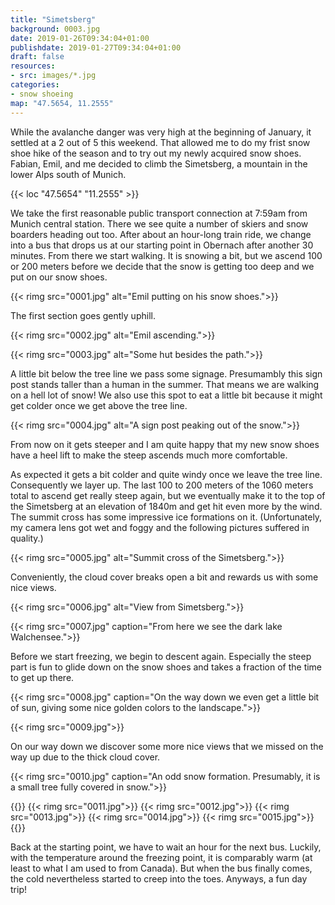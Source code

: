 ```yaml
---
title: "Simetsberg"
background: 0003.jpg
date: 2019-01-26T09:34:04+01:00
publishdate: 2019-01-27T09:34:04+01:00
draft: false
resources:
- src: images/*.jpg
categories:
- snow shoeing
map: "47.5654, 11.2555"
---
```


While the avalanche danger was very high at the beginning of January, it settled
at a 2 out of 5 this weekend. That allowed me to do my frist snow shoe hike of
the season and to try out my newly acquired snow shoes. Fabian, Emil, and me
decided to climb the Simetsberg, a mountain in the lower Alps south of Munich.

{{< loc "47.5654" "11.2555" >}}

We take the first reasonable public transport connection at 7:59am from Munich
central station. There we see quite a number of skiers and snow boarders heading
out too. After about an hour-long train ride, we change into a bus that drops us
at our starting point in Obernach after another 30 minutes. From there we start
walking. It is snowing a bit, but we ascend 100 or 200 meters before we decide
that the snow is getting too deep and we put on our snow shoes.

{{< rimg src="0001.jpg" alt="Emil putting on his snow shoes.">}}

The first section goes gently uphill.

{{< rimg src="0002.jpg" alt="Emil ascending.">}}

{{< rimg src="0003.jpg" alt="Some hut besides the path.">}}

A little bit below the tree line we pass some signage. Presumambly this sign
post stands taller than a human in the summer. That means we are walking on
a hell lot of snow! We also use this spot to eat a little bit because it might
get colder once we get above the tree line.

{{< rimg src="0004.jpg" alt="A sign post peaking out of the snow.">}}

From now on it gets steeper and I am quite happy that my new snow shoes have
a heel lift to make the steep ascends much more comfortable.

As expected it gets a bit colder and quite windy once we leave the tree line.
Consequently we layer up. The last 100 to 200 meters of the 1060 meters total to
ascend get really steep again, but we eventually make it to the top of the
Simetsberg at an elevation of 1840m and get hit even more by the wind. The
summit cross has some impressive ice formations on it.  (Unfortunately, my
camera lens got wet and foggy and the following pictures suffered in quality.)

{{< rimg src="0005.jpg" alt="Summit cross of the Simetsberg.">}}

Conveniently, the cloud cover breaks open a bit and rewards us with some nice
views.

{{< rimg src="0006.jpg" alt="View from Simetsberg.">}}

{{< rimg src="0007.jpg" caption="From here we see the dark lake Walchensee.">}}

Before we start freezing, we begin to descent again. Especially the steep part
is fun to glide down on the snow shoes and takes a fraction of the time to get
up there.

{{< rimg src="0008.jpg" caption="On the way down we even get a little bit of sun, giving some nice golden colors to the landscape.">}}

{{< rimg src="0009.jpg">}}

On our way down we discover some more nice views that we missed on the way up
due to the thick cloud cover.

{{< rimg src="0010.jpg" caption="An odd snow formation. Presumably, it is a small tree fully covered in snow.">}}

{{<gallery>}}
{{< rimg src="0011.jpg">}}
{{< rimg src="0012.jpg">}}
{{< rimg src="0013.jpg">}}
{{< rimg src="0014.jpg">}}
{{< rimg src="0015.jpg">}}
{{</gallery>}}

Back at the starting point, we have to wait an hour for the next bus. Luckily,
with the temperature around the freezing point, it is comparably warm (at least
to what I am used to from Canada). But when the bus finally comes, the cold
nevertheless started to creep into the toes. Anyways, a fun day trip!

